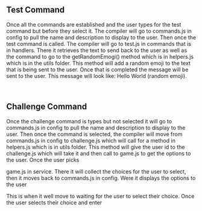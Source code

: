 <!DOCTYPE html>
<html>
  <body>
    <H2><span style = “color: blue,”>Test Command</span></H2>
      <p> 
        Once all the commands are established and the user types for the test command but before they select it. 
        The compiler will go to commands.js in config to pull the name and description to display to the user. 
        Then once the test command is called. The compiler will go to test.js in commands that is in handlers. There it retrieves the text to 
        send back to the user as well as the command to go to the getRandomEmogi() method which is in helpers.js which is in the utils folder. This method 
        will add a random emoji to the text that is being sent to the user. Once that is completed the message will be sent to the user. This message will look 
        like: Hello World (random emoji).
      </p>
      <br>
    <H2><span style = “color: blue,”>Challenge Command</span></H2>
      <p>
      Once the challenge command is types but not selected it will go to commands.js in config to pull the name and description to display to the user. 
      Then once the command is selected, the compiler will move from commands.js in config to challenge.js which will call for a method in helpers.js which is 
      in utils folder. This method will give the user id to the challenge.js which will take it and then call to game.js to get the options to the user. Once the 
      user picks 

game.js in service. There it will collect the choices for the user to select, then it moves back to commands.js in config. Were it displays the options to the user  

This is when it well move to waiting for the user to select their choice. Once the user selects their choice and enter 
      </p>

</body>
</html>





